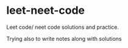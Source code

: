 # leet-neet-code


Leet code/ neet code solutions and practice. 

Trying also to write notes along with solutions

